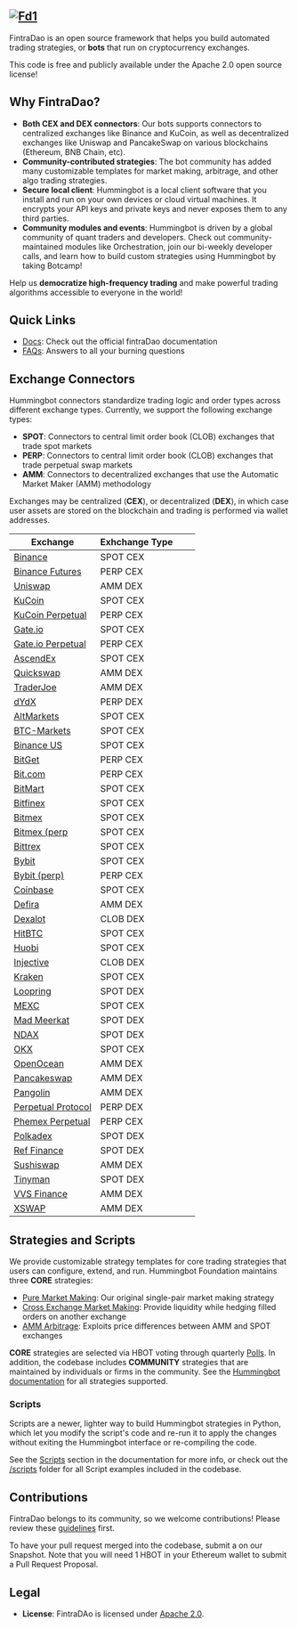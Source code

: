 <a href="https://imgbb.com/"><img src="https://i.ibb.co/74tGcfW/Fd1.png" alt="Fd1" border="0"></a>
----

FintraDao is an open source  framework that helps you build automated trading strategies, or **bots** that run on cryptocurrency exchanges.

This code is free and publicly available under the Apache 2.0 open source license!

## Why FintraDao?

* **Both CEX and DEX connectors**: Our bots supports connectors to centralized exchanges like Binance and KuCoin, as well as decentralized exchanges like Uniswap and PancakeSwap on various blockchains (Ethereum, BNB Chain, etc).
* **Community-contributed strategies**: The bot community has added many customizable templates for market making, arbitrage, and other algo trading strategies.
* **Secure local client**: Hummingbot is a local client software that you install and run on your own devices or cloud virtual machines. It encrypts your API keys and private keys and never exposes them to any third parties.
* **Community modules and events**: Hummingbot is driven by a global community of quant traders and developers. Check out community-maintained modules like Orchestration, join our bi-weekly developer calls, and learn how to build custom strategies using Hummingbot by taking Botcamp!

Help us **democratize high-frequency trading** and make powerful trading algorithms accessible to everyone in the world!


## Quick Links

* [Docs](https://docs.fintradao.io/home/): Check out the official fintraDao documentation
* [FAQs](https://docs.fintradao.io/home/): Answers to all your burning questions




## Exchange Connectors

Hummingbot connectors standardize trading logic and order types across different exchange types. Currently, we support the following exchange types:

 * **SPOT**: Connectors to central limit order book (CLOB) exchanges that trade spot markets
 * **PERP**: Connectors to central limit order book (CLOB) exchanges that trade perpetual swap markets
 * **AMM**: Connectors to decentralized exchanges that use the Automatic Market Maker (AMM) methodology

Exchanges may be centralized (**CEX**), or decentralized (**DEX**), in which case user assets are stored on the blockchain and trading is performed via wallet addresses.

|Exchange| Exhchange Type |  | |
|------|----------|------|-------------|
 [Binance](https://docs.hummingbot.org/exchanges/binance/) | SPOT CEX |
 [Binance Futures](https://docs.hummingbot.org/exchanges/binance-perpetual/) | PERP CEX | 
 [Uniswap](https://docs.hummingbot.org/exchanges/uniswap/) | AMM DEX |
 [KuCoin](https://docs.hummingbot.org/exchanges/kucoin/) | SPOT CEX | 
 [KuCoin Perpetual](https://docs.hummingbot.org/exchanges/kucoin-perpetual/) | PERP CEX | 
 [Gate.io](https://docs.hummingbot.org/exchanges/gate-io/) | SPOT CEX | 
 [Gate.io Perpetual](https://docs.hummingbot.org/exchanges/gate-io-perpetual/) | PERP CEX | 
 [AscendEx](https://docs.hummingbot.org/exchanges/ascend-ex/) | SPOT CEX | 
 [Quickswap](https://docs.hummingbot.org/exchanges/quickswap/) | AMM DEX |
 [TraderJoe](https://docs.hummingbot.org/exchanges/traderjoe/) | AMM DEX |
 [dYdX](https://dydx.exchange/) | PERP DEX |
 [AltMarkets](https://docs.hummingbot.org/exchanges/altmarkets/) | SPOT CEX |
 [BTC-Markets](https://docs.hummingbot.org/exchanges/btc-markets/) | SPOT CEX |
 [Binance US](https://docs.hummingbot.org/exchanges/binance-us/) | SPOT CEX |
 [BitGet](https://docs.hummingbot.org/exchanges/bitget-perpetual/) | PERP CEX |
 [Bit.com](https://docs.hummingbot.org/exchanges/bit-com) | PERP CEX |
 [BitMart](https://docs.hummingbot.org/exchanges/bitmart/) | SPOT CEX |
 [Bitfinex](https://docs.hummingbot.org/exchanges/bitfinex/) | SPOT CEX |
 [Bitmex](https://docs.hummingbot.org/exchanges/bitmex/) | SPOT CEX |
 [Bitmex (perp](https://docs.hummingbot.org/exchanges/bitmex-perpetual/) | SPOT CEX |
 [Bittrex](https://docs.hummingbot.org/exchanges/bittrex/) | SPOT CEX |
 [Bybit](https://docs.hummingbot.org/exchanges/bybit/) | SPOT CEX |
 [Bybit (perp)](https://docs.hummingbot.org/exchanges/bitmex-perpetual/) | PERP CEX |
 [Coinbase](https://docs.hummingbot.org/exchanges/coinbase/) | SPOT CEX |
 [Defira](https://docs.hummingbot.org/exchanges/defira/) | AMM DEX |
 [Dexalot](https://docs.hummingbot.org/exchanges/dexalot/) | CLOB DEX |
 [HitBTC](https://docs.hummingbot.org/exchanges/hitbtc/) | SPOT CEX |
 [Huobi](https://docs.hummingbot.org/exchanges/huobi/) | SPOT CEX |
 [Injective](https://docs.hummingbot.org/exchanges/injective/) | CLOB DEX |
 [Kraken](https://docs.hummingbot.org/exchanges/kraken/) | SPOT CEX |
 [Loopring](https://docs.hummingbot.org/exchanges/loopring/) | SPOT DEX |
 [MEXC](https://docs.hummingbot.org/exchanges/mexc/) | SPOT CEX |
 [Mad Meerkat](https://docs.hummingbot.org/exchanges/mad-meerkat/) | SPOT DEX |
 [NDAX](https://docs.hummingbot.org/exchanges/ndax/) | SPOT DEX |
 [OKX](https://docs.hummingbot.org/exchanges/okx/) | SPOT CEX |
 [OpenOcean](https://docs.hummingbot.org/exchanges/openocean/) | AMM DEX |
 [Pancakeswap](https://docs.hummingbot.org/exchanges/pancakeswap/) | AMM DEX |
 [Pangolin](https://docs.hummingbot.org/exchanges/pangolin/) | AMM DEX |
 [Perpetual Protocol](https://docs.hummingbot.org/exchanges/perp/) | PERP DEX |
 [Phemex Perpetual](https://docs.hummingbot.org/exchanges/perp/) | PERP CEX |
 [Polkadex](https://docs.hummingbot.org/exchanges/polkadex/) | SPOT DEX |
 [Ref Finance](https://docs.hummingbot.org/exchanges/ref/) | SPOT DEX |
 [Sushiswap](https://docs.hummingbot.org/exchanges/sushiswap/) | AMM DEX |
 [Tinyman](https://docs.hummingbot.org/exchanges/tinyman/) | SPOT DEX |
 [VVS Finance](https://docs.hummingbot.org/exchanges/vvs/) | AMM DEX |
 [XSWAP](https://docs.hummingbot.org/exchanges/xswap/) | AMM DEX |



## Strategies and Scripts

We provide customizable strategy templates for core trading strategies that users can configure, extend, and run. Hummingbot Foundation maintains three **CORE** strategies:

* [Pure Market Making](https://docs.hummingbot.org/strategies/pure-market-making/): Our original single-pair market making strategy
* [Cross Exchange Market Making](https://docs.hummingbot.org/strategies/cross-exchange-market-making/): Provide liquidity while hedging filled orders on another exchange
* [AMM Arbitrage](https://docs.hummingbot.org/strategies/amm-arbitrage/): Exploits price differences between AMM and SPOT exchanges

**CORE** strategies are selected via HBOT voting through quarterly [Polls](https://docs.hummingbot.org/governance/polls/). In addition, the codebase includes **COMMUNITY** strategies that are maintained by individuals or firms in the community. See the [Hummingbot documentation](https://docs.hummingbot.org/strategies) for all strategies supported.

### Scripts

Scripts are a newer, lighter way to build Hummingbot strategies in Python, which let you modify the script's code and re-run it to apply the changes without exiting the Hummingbot interface or re-compiling the code.

See the [Scripts](https://docs.hummingbot.org/scripts/) section in the documentation for more info, or check out the [/scripts](https://github.com/hummingbot/hummingbot/tree/master/scripts) folder for all Script examples included in the codebase.


## Contributions

FintraDao belongs to its community, so we welcome contributions! Please review these [guidelines](./CONTRIBUTING.md) first.

To have your pull request merged into the codebase, submit a on our Snapshot. Note that you will need 1 HBOT in your Ethereum wallet to submit a Pull Request Proposal. 

## Legal

* **License**: FintraDAo is licensed under [Apache 2.0](./LICENSE).

